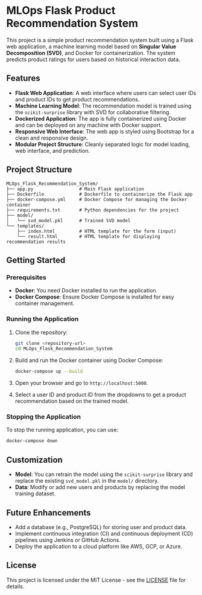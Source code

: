 
# MLOps Flask Product Recommendation System

This project is a simple product recommendation system built using a Flask web application, a machine learning model based on **Singular Value Decomposition (SVD)**, and Docker for containerization. The system predicts product ratings for users based on historical interaction data.

## Features

- **Flask Web Application**: A web interface where users can select user IDs and product IDs to get product recommendations.
- **Machine Learning Model**: The recommendation model is trained using the `scikit-surprise` library with SVD for collaborative filtering.
- **Dockerized Application**: The app is fully containerized using Docker and can be deployed on any machine with Docker support.
- **Responsive Web Interface**: The web app is styled using Bootstrap for a clean and responsive design.
- **Modular Project Structure**: Cleanly separated logic for model loading, web interface, and prediction.

## Project Structure

```
MLOps_Flask_Recommendation_System/
├── app.py                 # Main Flask application
├── Dockerfile             # Dockerfile to containerize the Flask app
├── docker-compose.yml     # Docker Compose for managing the Docker container
├── requirements.txt       # Python dependencies for the project
├── model/
│   └── svd_model.pkl      # Trained SVD model
└── templates/
    ├── index.html         # HTML template for the form (input)
    └── result.html        # HTML template for displaying recommendation results
```

## Getting Started

### Prerequisites

- **Docker**: You need Docker installed to run the application.
- **Docker Compose**: Ensure Docker Compose is installed for easy container management.

### Running the Application

1. Clone the repository:

    ```bash
    git clone <repository-url>
    cd MLOps_Flask_Recommendation_System
    ```

2. Build and run the Docker container using Docker Compose:

    ```bash
    docker-compose up --build
    ```

3. Open your browser and go to `http://localhost:5000`.

4. Select a user ID and product ID from the dropdowns to get a product recommendation based on the trained model.

### Stopping the Application

To stop the running application, you can use:

```bash
docker-compose down
```

## Customization

- **Model**: You can retrain the model using the `scikit-surprise` library and replace the existing `svd_model.pkl` in the `model/` directory.
- **Data**: Modify or add new users and products by replacing the model training dataset.

## Future Enhancements

- Add a database (e.g., PostgreSQL) for storing user and product data.
- Implement continuous integration (CI) and continuous deployment (CD) pipelines using Jenkins or GitHub Actions.
- Deploy the application to a cloud platform like AWS, GCP, or Azure.

## License

This project is licensed under the MIT License - see the [LICENSE](LICENSE) file for details.
